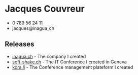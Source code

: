 # Jacques Couvreur

- 0 789 56 24 11
- jacques@inagua_ch

## Releases

- [inagua.ch](http://inagua.ch) - The company I created
- [soft-shake.ch](http://soft-shake.ch) - The IT Conference I created in Geneva
- [kora.li](http://kora.li) - The Conference management plateform I created
